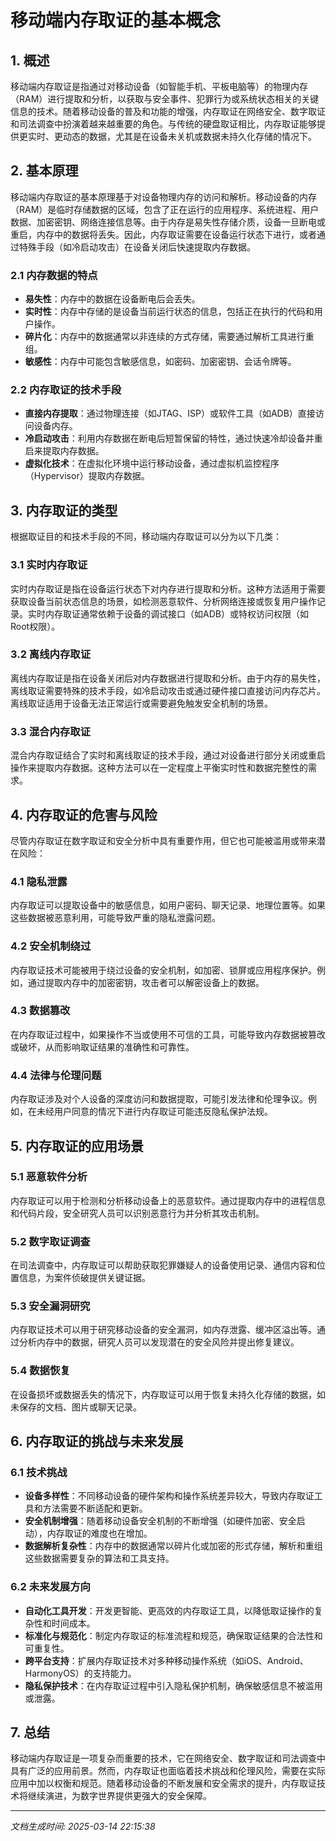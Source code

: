 # 移动端内存取证的基本概念

## 1. 概述

移动端内存取证是指通过对移动设备（如智能手机、平板电脑等）的物理内存（RAM）进行提取和分析，以获取与安全事件、犯罪行为或系统状态相关的关键信息的技术。随着移动设备的普及和功能的增强，内存取证在网络安全、数字取证和司法调查中扮演着越来越重要的角色。与传统的硬盘取证相比，内存取证能够提供更实时、更动态的数据，尤其是在设备未关机或数据未持久化存储的情况下。

## 2. 基本原理

移动端内存取证的基本原理基于对设备物理内存的访问和解析。移动设备的内存（RAM）是临时存储数据的区域，包含了正在运行的应用程序、系统进程、用户数据、加密密钥、网络连接信息等。由于内存是易失性存储介质，设备一旦断电或重启，内存中的数据将丢失。因此，内存取证需要在设备运行状态下进行，或者通过特殊手段（如冷启动攻击）在设备关闭后快速提取内存数据。

### 2.1 内存数据的特点
- **易失性**：内存中的数据在设备断电后会丢失。
- **实时性**：内存中存储的是设备当前运行状态的信息，包括正在执行的代码和用户操作。
- **碎片化**：内存中的数据通常以非连续的方式存储，需要通过解析工具进行重组。
- **敏感性**：内存中可能包含敏感信息，如密码、加密密钥、会话令牌等。

### 2.2 内存取证的技术手段
- **直接内存提取**：通过物理连接（如JTAG、ISP）或软件工具（如ADB）直接访问设备内存。
- **冷启动攻击**：利用内存数据在断电后短暂保留的特性，通过快速冷却设备并重启来提取内存数据。
- **虚拟化技术**：在虚拟化环境中运行移动设备，通过虚拟机监控程序（Hypervisor）提取内存数据。

## 3. 内存取证的类型

根据取证目的和技术手段的不同，移动端内存取证可以分为以下几类：

### 3.1 实时内存取证
实时内存取证是指在设备运行状态下对内存进行提取和分析。这种方法适用于需要获取设备当前状态信息的场景，如检测恶意软件、分析网络连接或恢复用户操作记录。实时内存取证通常依赖于设备的调试接口（如ADB）或特权访问权限（如Root权限）。

### 3.2 离线内存取证
离线内存取证是指在设备关闭后对内存数据进行提取和分析。由于内存的易失性，离线取证需要特殊的技术手段，如冷启动攻击或通过硬件接口直接访问内存芯片。离线取证适用于设备无法正常运行或需要避免触发安全机制的场景。

### 3.3 混合内存取证
混合内存取证结合了实时和离线取证的技术手段，通过对设备进行部分关闭或重启操作来提取内存数据。这种方法可以在一定程度上平衡实时性和数据完整性的需求。

## 4. 内存取证的危害与风险

尽管内存取证在数字取证和安全分析中具有重要作用，但它也可能被滥用或带来潜在风险：

### 4.1 隐私泄露
内存取证可以提取设备中的敏感信息，如用户密码、聊天记录、地理位置等。如果这些数据被恶意利用，可能导致严重的隐私泄露问题。

### 4.2 安全机制绕过
内存取证技术可能被用于绕过设备的安全机制，如加密、锁屏或应用程序保护。例如，通过提取内存中的加密密钥，攻击者可以解密设备上的数据。

### 4.3 数据篡改
在内存取证过程中，如果操作不当或使用不可信的工具，可能导致内存数据被篡改或破坏，从而影响取证结果的准确性和可靠性。

### 4.4 法律与伦理问题
内存取证涉及对个人设备的深度访问和数据提取，可能引发法律和伦理争议。例如，在未经用户同意的情况下进行内存取证可能违反隐私保护法规。

## 5. 内存取证的应用场景

### 5.1 恶意软件分析
内存取证可以用于检测和分析移动设备上的恶意软件。通过提取内存中的进程信息和代码片段，安全研究人员可以识别恶意行为并分析其攻击机制。

### 5.2 数字取证调查
在司法调查中，内存取证可以帮助获取犯罪嫌疑人的设备使用记录、通信内容和位置信息，为案件侦破提供关键证据。

### 5.3 安全漏洞研究
内存取证技术可以用于研究移动设备的安全漏洞，如内存泄露、缓冲区溢出等。通过分析内存中的数据，研究人员可以发现潜在的安全风险并提出修复建议。

### 5.4 数据恢复
在设备损坏或数据丢失的情况下，内存取证可以用于恢复未持久化存储的数据，如未保存的文档、图片或聊天记录。

## 6. 内存取证的挑战与未来发展

### 6.1 技术挑战
- **设备多样性**：不同移动设备的硬件架构和操作系统差异较大，导致内存取证工具和方法需要不断适配和更新。
- **安全机制增强**：随着移动设备安全机制的不断增强（如硬件加密、安全启动），内存取证的难度也在增加。
- **数据解析复杂性**：内存中的数据通常以碎片化或加密的形式存储，解析和重组这些数据需要复杂的算法和工具支持。

### 6.2 未来发展方向
- **自动化工具开发**：开发更智能、更高效的内存取证工具，以降低取证操作的复杂性和时间成本。
- **标准化与规范化**：制定内存取证的标准流程和规范，确保取证结果的合法性和可重复性。
- **跨平台支持**：扩展内存取证技术对多种移动操作系统（如iOS、Android、HarmonyOS）的支持能力。
- **隐私保护技术**：在内存取证过程中引入隐私保护机制，确保敏感信息不被滥用或泄露。

## 7. 总结

移动端内存取证是一项复杂而重要的技术，它在网络安全、数字取证和司法调查中具有广泛的应用前景。然而，内存取证也面临着技术挑战和伦理风险，需要在实际应用中加以权衡和规范。随着移动设备的不断发展和安全需求的提升，内存取证技术将继续演进，为数字世界提供更强大的安全保障。

---

*文档生成时间: 2025-03-14 22:15:38*
